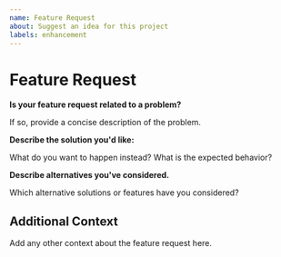 ```yaml
---
name: Feature Request
about: Suggest an idea for this project
labels: enhancement
---
```


# Feature Request


**Is your feature request related to a problem?**

If so, provide a concise description of the problem.

**Describe the solution you'd like:**

What do you want to happen instead? What is the expected behavior?

**Describe alternatives you've considered.**

Which alternative solutions or features have you considered?

## Additional Context

Add any other context about the feature request here.